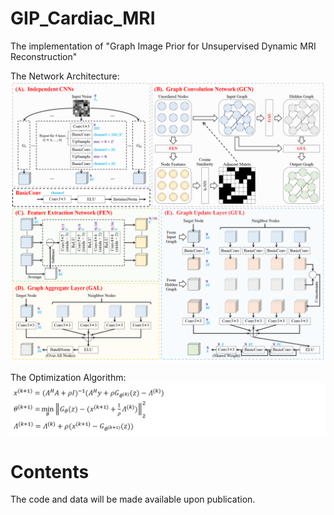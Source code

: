 # GIP_Cardiac_MRI
The implementation of "Graph Image Prior for Unsupervised Dynamic MRI Reconstruction"

The Network Architecture:
![Image text](illustration/Network_Architecture.png)

The Optimization Algorithm:
![Image text](illustration/Optimization_Algorithm.png)

# Contents
The code and data will be made available upon publication.
